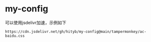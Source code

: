 # my-config

可以使用jsdelivr加速，示例如下
```
https://cdn.jsdelivr.net/gh/hityb/my-config@main/tampermonkey/ac-baidu.css
```